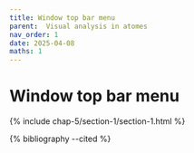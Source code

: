 ```yaml
---
title: Window top bar menu
parent:  Visual analysis in atomes
nav_order: 1
date: 2025-04-08
maths: 1
---
```


# Window top bar menu


{% include chap-5/section-1/section-1.html %}

{% bibliography --cited %}

